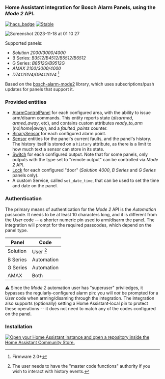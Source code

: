 ### Home Assistant integration for Bosch Alarm Panels, using the _Mode 2_ API.

[![hacs_badge](https://img.shields.io/badge/HACS-Default-orange.svg)](https://github.com/hacs/integration)
[![Stable](https://img.shields.io/github/v/release/mag1024/bosch-alarm-homeassistant)](https://github.com/mag1024/bosch-alarm-homeassistant/releases/latest)

![Screenshot 2023-11-18 at 01 10 27](https://github.com/mag1024/bosch-alarm-homeassistant/assets/787978/022c331d-6a11-4796-b773-fc19c5bee32b)

Supported panels:
 * _Solution 2000/3000/4000_
 * B Series: _B3512/B4512/B5512/B6512_
 * G Series: _B8512G/B9512G_
 * _AMAX 2100/3000/4000_
 * _D7412GV4/D9412GV4_ [^1]

[^1]: Firmware 2.0+

Based on the [bosch-alarm-mode2](https://github.com/mag1024/bosch-alarm-mode2) library, which uses subscriptions/push updates for panels that support it.

### Provided entities
- [AlarmControlPanel](https://developers.home-assistant.io/docs/core/entity/alarm-control-panel/) for each configured area, with the ability to issue arm/disarm commands.
  This entity reports state (*disarmed*, *armed_away*, etc), and contains custom attributes *ready_to_arm* (*no*|*home*|*away*), and a *faulted_points* counter.
- [BinarySensor](https://developers.home-assistant.io/docs/core/entity/binary-sensor) for each configured alarm point.
- [Sensor](https://developers.home-assistant.io/docs/core/entity/sensor/) entities for the panel's current faults, and the panel's history.
  The history itself is stored on a `history` attribute, as there is a limit to how much text a sensor can store in its state.
- [Switch](https://developers.home-assistant.io/docs/core/entity/switch) for each configured output. Note that for some panels, only outputs with the type set to "remote output" can be controlled via _Mode 2_ API.
- [Lock](https://developers.home-assistant.io/docs/core/entity/lock) for each configured "door" (_Solution 4000_, _B Series_ and _G Series_ panels only).
- A custom Service, called `set_date_time`, that can be used to set the time and date on the panel.

### Authentication
The primary means of authentication for the _Mode 2_ API is the _Automation_ passcode. It needs to be at least 10 characters long, and it is different from the _User_ code -- a shorter numeric pin used to arm/disarm the panel.
The integration will prompt for the required passcodes, which depend on the panel type.

| Panel | Code |
| --- | --- |
| Solution | User [^2] |
| B Series | Automation |
| G Series | Automation |
| AMAX | Both |

[^2]: The user needs to have the "master code functions" authority if you wish to interact with history events.

⚠️ Since the _Mode 2_ automation user has "superuser" priviledges, it bypasses the regularly-configured alarm pin: you will _not_ be prompted for a _User_ code when arming/disaming through the integration.
The integration also supports (optionally) setting a Home Assistant-local pin to protect these operations -- it does not need to match any of the codes configured on the panel. 

### Installation

[![Open your Home Assistant instance and open a repository inside the Home Assistant Community Store.](https://my.home-assistant.io/badges/hacs_repository.svg)](https://my.home-assistant.io/redirect/hacs_repository/?owner=mag1024&repository=bosch-alarm-homeassistant&category=integration)
